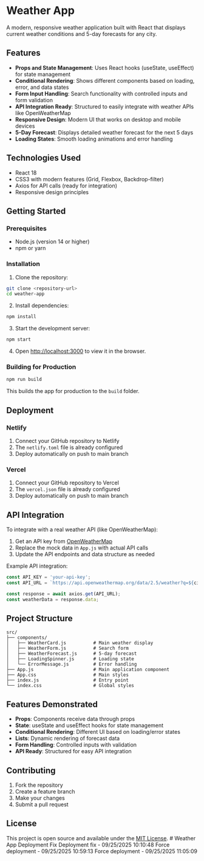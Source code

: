 # Weather App

A modern, responsive weather application built with React that displays current weather conditions and 5-day forecasts for any city.

## Features

- **Props and State Management**: Uses React hooks (useState, useEffect) for state management
- **Conditional Rendering**: Shows different components based on loading, error, and data states
- **Form Input Handling**: Search functionality with controlled inputs and form validation
- **API Integration Ready**: Structured to easily integrate with weather APIs like OpenWeatherMap
- **Responsive Design**: Modern UI that works on desktop and mobile devices
- **5-Day Forecast**: Displays detailed weather forecast for the next 5 days
- **Loading States**: Smooth loading animations and error handling

## Technologies Used

- React 18
- CSS3 with modern features (Grid, Flexbox, Backdrop-filter)
- Axios for API calls (ready for integration)
- Responsive design principles

## Getting Started

### Prerequisites

- Node.js (version 14 or higher)
- npm or yarn

### Installation

1. Clone the repository:
```bash
git clone <repository-url>
cd weather-app
```

2. Install dependencies:
```bash
npm install
```

3. Start the development server:
```bash
npm start
```

4. Open [http://localhost:3000](http://localhost:3000) to view it in the browser.

### Building for Production

```bash
npm run build
```

This builds the app for production to the `build` folder.

## Deployment

### Netlify

1. Connect your GitHub repository to Netlify
2. The `netlify.toml` file is already configured
3. Deploy automatically on push to main branch

### Vercel

1. Connect your GitHub repository to Vercel
2. The `vercel.json` file is already configured
3. Deploy automatically on push to main branch

## API Integration

To integrate with a real weather API (like OpenWeatherMap):

1. Get an API key from [OpenWeatherMap](https://openweathermap.org/api)
2. Replace the mock data in `App.js` with actual API calls
3. Update the API endpoints and data structure as needed

Example API integration:
```javascript
const API_KEY = 'your-api-key';
const API_URL = `https://api.openweathermap.org/data/2.5/weather?q=${city}&appid=${API_KEY}&units=metric`;

const response = await axios.get(API_URL);
const weatherData = response.data;
```

## Project Structure

```
src/
├── components/
│   ├── WeatherCard.js          # Main weather display
│   ├── WeatherForm.js          # Search form
│   ├── WeatherForecast.js      # 5-day forecast
│   ├── LoadingSpinner.js       # Loading state
│   └── ErrorMessage.js         # Error handling
├── App.js                      # Main application component
├── App.css                     # Main styles
├── index.js                    # Entry point
└── index.css                   # Global styles
```

## Features Demonstrated

- **Props**: Components receive data through props
- **State**: useState and useEffect hooks for state management
- **Conditional Rendering**: Different UI based on loading/error states
- **Lists**: Dynamic rendering of forecast data
- **Form Handling**: Controlled inputs with validation
- **API Ready**: Structured for easy API integration

## Contributing

1. Fork the repository
2. Create a feature branch
3. Make your changes
4. Submit a pull request

## License

This project is open source and available under the [MIT License](LICENSE).
#   W e a t h e r   A p p   D e p l o y m e n t   F i x  
 D e p l o y m e n t   f i x   -   0 9 / 2 5 / 2 0 2 5   1 0 : 1 0 : 4 8  
 F o r c e   d e p l o y m e n t   -   0 9 / 2 5 / 2 0 2 5   1 0 : 5 9 : 1 3  
 F o r c e   d e p l o y m e n t   -   0 9 / 2 5 / 2 0 2 5   1 1 : 0 5 : 0 9  
 